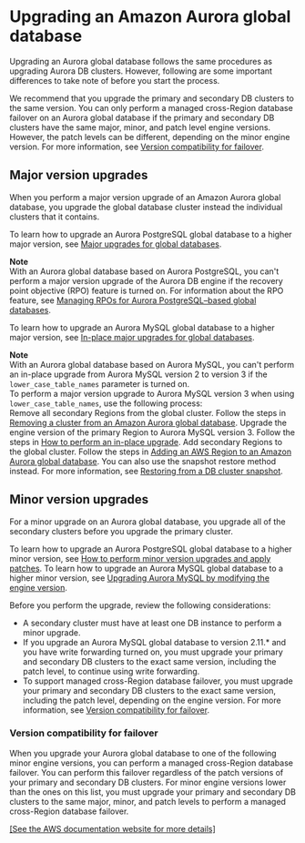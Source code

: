 # Upgrading an Amazon Aurora global database<a name="aurora-global-database-upgrade"></a>

Upgrading an Aurora global database follows the same procedures as upgrading Aurora DB clusters\. However, following are some important differences to take note of before you start the process\.

We recommend that you upgrade the primary and secondary DB clusters to the same version\. You can only perform a managed cross\-Region database failover on an Aurora global database if the primary and secondary DB clusters have the same major, minor, and patch level engine versions\. However, the patch levels can be different, depending on the minor engine version\. For more information, see [Version compatibility for failover](#aurora-global-database-upgrade.minor.incompatibility)\.

## Major version upgrades<a name="aurora-global-database-upgrade.major"></a>

When you perform a major version upgrade of an Amazon Aurora global database, you upgrade the global database cluster instead the individual clusters that it contains\.

To learn how to upgrade an Aurora PostgreSQL global database to a higher major version, see [Major upgrades for global databases](USER_UpgradeDBInstance.PostgreSQL.md#USER_UpgradeDBInstance.PostgreSQL.GlobalDB)\.

**Note**  
With an Aurora global database based on Aurora PostgreSQL, you can't perform a major version upgrade of the Aurora DB engine if the recovery point objective \(RPO\) feature is turned on\. For information about the RPO feature, see [Managing RPOs for Aurora PostgreSQL–based global databases](aurora-global-database-disaster-recovery.md#aurora-global-database-manage-recovery)\.

To learn how to upgrade an Aurora MySQL global database to a higher major version, see [In\-place major upgrades for global databases](AuroraMySQL.Updates.MajorVersionUpgrade.md#AuroraMySQL.Upgrading.GlobalDB)\.

**Note**  
With an Aurora global database based on Aurora MySQL, you can't perform an in\-place upgrade from Aurora MySQL version 2 to version 3 if the `lower_case_table_names` parameter is turned on\.  
To perform a major version upgrade to Aurora MySQL version 3 when using `lower_case_table_names`, use the following process:  
Remove all secondary Regions from the global cluster\. Follow the steps in [Removing a cluster from an Amazon Aurora global database](aurora-global-database-managing.md#aurora-global-database-detaching)\.
Upgrade the engine version of the primary Region to Aurora MySQL version 3\. Follow the steps in [How to perform an in\-place upgrade](AuroraMySQL.Updates.MajorVersionUpgrade.md#AuroraMySQL.Upgrading.Procedure)\.
Add secondary Regions to the global cluster\. Follow the steps in [Adding an AWS Region to an Amazon Aurora global database](aurora-global-database-getting-started.md#aurora-global-database-attaching)\.
You can also use the snapshot restore method instead\. For more information, see [Restoring from a DB cluster snapshot](aurora-restore-snapshot.md)\.

## Minor version upgrades<a name="aurora-global-database-upgrade.minor"></a>

For a minor upgrade on an Aurora global database, you upgrade all of the secondary clusters before you upgrade the primary cluster\.

To learn how to upgrade an Aurora PostgreSQL global database to a higher minor version, see [How to perform minor version upgrades and apply patches](USER_UpgradeDBInstance.PostgreSQL.md#USER_UpgradeDBInstance.PostgreSQL.Minor)\. To learn how to upgrade an Aurora MySQL global database to a higher minor version, see [Upgrading Aurora MySQL by modifying the engine version](AuroraMySQL.Updates.Patching.md#AuroraMySQL.Updates.Patching.ModifyEngineVersion)\.

Before you perform the upgrade, review the following considerations:
+ A secondary cluster must have at least one DB instance to perform a minor upgrade\.
+ If you upgrade an Aurora MySQL global database to version 2\.11\.\* and you have write forwarding turned on, you must upgrade your primary and secondary DB clusters to the exact same version, including the patch level, to continue using write forwarding\.
+ To support managed cross\-Region database failover, you must upgrade your primary and secondary DB clusters to the exact same version, including the patch level, depending on the engine version\. For more information, see [Version compatibility for failover](#aurora-global-database-upgrade.minor.incompatibility)\.

### Version compatibility for failover<a name="aurora-global-database-upgrade.minor.incompatibility"></a>

When you upgrade your Aurora global database to one of the following minor engine versions, you can perform a managed cross\-Region database failover\. You can perform this failover regardless of the patch versions of your primary and secondary DB clusters\. For minor engine versions lower than the ones on this list, you must upgrade your primary and secondary DB clusters to the same major, minor, and patch levels to perform a managed cross\-Region database failover\.

[\[See the AWS documentation website for more details\]](http://docs.aws.amazon.com/AmazonRDS/latest/AuroraUserGuide/aurora-global-database-upgrade.html)